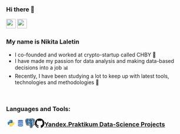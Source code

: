 ### Hi there 👋

<a href="https://t.me/lowlet69"><img src="https://upload.wikimedia.org/wikipedia/commons/thumb/8/82/Telegram_logo.svg/512px-Telegram_logo.svg.png?20220101141644" height=26 width=26></a>
<a href="mailto:nikitalalet@gmail.com"><img src="https://www.freepnglogos.com/uploads/logo-gmail-png/logo-gmail-png-gmail-logo-icons-2.png" height=26 width=26></a>

### My name is Nikita Laletin
- I co-founded and worked at crypto-startup called CHBY 🏦
- I have made my passion for data analysis and making data-based decisions into a job 📊
- Recently, I have been studying a lot to keep up with latest tools, technologies and methodologies 🐳


<br />

### Languages and Tools:
<img align="left" alt="Python" width="26px" src="https://raw.githubusercontent.com/github/explore/80688e429a7d4ef2fca1e82350fe8e3517d3494d/topics/python/python.png" />
<img align="left" alt="SQL" width="26px" src="https://raw.githubusercontent.com/github/explore/80688e429a7d4ef2fca1e82350fe8e3517d3494d/topics/sql/sql.png" />
<img align="left" alt="PostgreSQL" width="26px" src="https://raw.githubusercontent.com/github/explore/80688e429a7d4ef2fca1e82350fe8e3517d3494d/topics/postgresql/postgresql.png" />
<img align="left" alt="GitHub" width="26px" src="https://raw.githubusercontent.com/github/explore/78df643247d429f6cc873026c0622819ad797942/topics/github/github.png" />



<h3><a href="https://github.com/akylson/yandex-praktikum-data-science-projects"><b>Yandex.Praktikum Data-Science Projects</b></a></td></h3>

<br />
<br />
